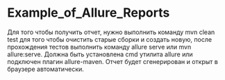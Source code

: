 # Example_of_Allure_Reports
Для того чтобы получить отчет, нужно выполнить команду mvn clean test
для того чтобы очистить старые сборки и создать новую, после прохождения тестов
выполнить команду allure serve или mvn allure:serve.
Должна быть установлена cmd утилита allure или подключен плагин allure-maven.
Отчет будет сгенерирован и открыт в браузере автоматически.
